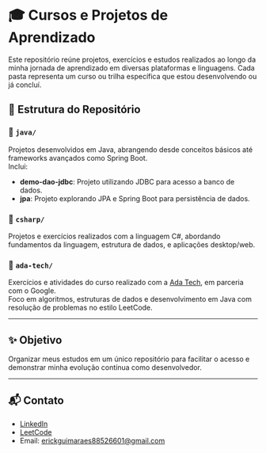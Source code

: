 # 🎓 Cursos e Projetos de Aprendizado

Este repositório reúne projetos, exercícios e estudos realizados ao longo da minha jornada de aprendizado em diversas plataformas e linguagens. Cada pasta representa um curso ou trilha específica que estou desenvolvendo ou já concluí.

## 📁 Estrutura do Repositório

### 🔹 `java/`
Projetos desenvolvidos em Java, abrangendo desde conceitos básicos até frameworks avançados como Spring Boot.  
Inclui:
- **demo-dao-jdbc**: Projeto utilizando JDBC para acesso a banco de dados.
- **jpa**: Projeto explorando JPA e Spring Boot para persistência de dados.

### 🔹 `csharp/`
Projetos e exercícios realizados com a linguagem C#, abordando fundamentos da linguagem, estrutura de dados, e aplicações desktop/web.

### 🔹 `ada-tech/`
Exercícios e atividades do curso realizado com a [Ada Tech](https://www.ada.tech/), em parceria com o Google.  
Foco em algoritmos, estruturas de dados e desenvolvimento em Java com resolução de problemas no estilo LeetCode.

---

## ✨ Objetivo

Organizar meus estudos em um único repositório para facilitar o acesso e demonstrar minha evolução contínua como desenvolvedor.

---

## 📬 Contato

- [LinkedIn](https://www.linkedin.com/in/erickrguimaraes/)
- [LeetCode](https://leetcode.com/u/ErickRGuimaraes/)
- Email: erickguimaraes88526601@gmail.com
